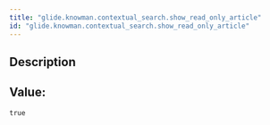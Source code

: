```yaml
---
title: "glide.knowman.contextual_search.show_read_only_article"
id: "glide.knowman.contextual_search.show_read_only_article"
---
```

## Description



## Value: 
```
true
```